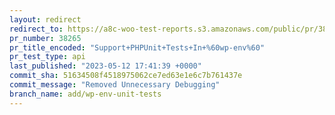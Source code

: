 ```yaml
---
layout: redirect
redirect_to: https://a8c-woo-test-reports.s3.amazonaws.com/public/pr/38265/api/index.html
pr_number: 38265
pr_title_encoded: "Support+PHPUnit+Tests+In+%60wp-env%60"
pr_test_type: api
last_published: "2023-05-12 17:41:39 +0000"
commit_sha: 51634508f4518975062ce7ed63e1e6c7b761437e
commit_message: "Removed Unnecessary Debugging"
branch_name: add/wp-env-unit-tests
---
```

